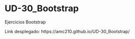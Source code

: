 # UD-30_Bootstrap
<p>Ejercicios Bootstrap</p>
<p> Link desplegado: https://amc210.github.io/UD-30_Bootstrap/</p>
